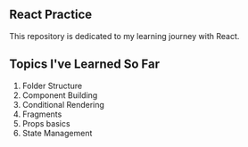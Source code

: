 <h2>React Practice</h2>

<p>This repository is dedicated to my learning journey with React.</p>

<h2>Topics I've Learned So Far</h2>

<ol>
  <li>Folder Structure</li>
  <li>Component Building</li>
  <li>Conditional Rendering</li>
  <li>Fragments</li>
  <li>Props basics</li>
  <li>State Management</li>
</ol>

